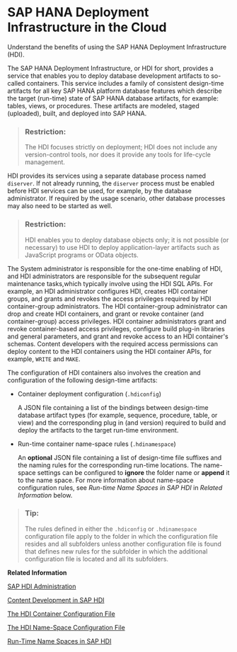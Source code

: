 <!-- loio3ef0ee9da11440e4b01708455b8497a9 -->

# SAP HANA Deployment Infrastructure in the Cloud

Understand the benefits of using the SAP HANA Deployment Infrastructure \(HDI\).

The SAP HANA Deployment Infrastructure, or HDI for short, provides a service that enables you to deploy database development artifacts to so-called containers. This service includes a family of consistent design-time artifacts for all key SAP HANA platform database features which describe the target \(run-time\) state of SAP HANA database artifacts, for example: tables, views, or procedures. These artifacts are modeled, staged \(uploaded\), built, and deployed into SAP HANA.

> ### Restriction:  
> The HDI focuses strictly on deployment; HDI does not include any version-control tools, nor does it provide any tools for life-cycle management.

HDI provides its services using a separate database process named `diserver`. If not already running, the `diserver` process must be enabled before HDI services can be used, for example, by the database administrator. If required by the usage scenario, other database processes may also need to be started as well.

> ### Restriction:  
> HDI enables you to deploy database objects only; it is not possible \(or necessary\) to use HDI to deploy application-layer artifacts such as JavaScript programs or OData objects.

The System administrator is responsible for the one-time enabling of HDI, and HDI administrators are responsible for the subsequent regular maintenance tasks,which typically involve using the HDI SQL APIs. For example, an HDI administrator configures HDI, creates HDI container groups, and grants and revokes the access privileges required by HDI container-group administrators. The HDI container-group administrator can drop and create HDI containers, and grant or revoke container \(and container-group\) access privileges. HDI container administrators grant and revoke container-based access privileges, configure build plug-in libraries and general parameters, and grant and revoke access to an HDI container's schemas. Content developers with the required access permissions can deploy content to the HDI containers using the HDI container APIs, for example, `WRITE` and `MAKE`.

The configuration of HDI containers also involves the creation and configuration of the following design-time artifacts:

-   Container deployment configuration \(`.hdiconfig`\)

    A JSON file containing a list of the bindings between design-time database artifact types \(for example, sequence, procedure, table, or view\) and the corresponding plug in \(and version\) required to build and deploy the artifacts to the target run-time environment.

-   Run-time container name-space rules \(`.hdinamespace`\)

    An **optional** JSON file containing a list of design-time file suffixes and the naming rules for the corresponding run-time locations. The name-space settings can be configured to **ignore** the folder name or **append** it to the name space. For more information about name-space configuration rules, see *Run-time Name Spaces in SAP HDI* in *Related Information* below.


> ### Tip:  
> The rules defined in either the `.hdiconfig` or `.hdinamespace` configuration file apply to the folder in which the configuration file resides and all subfolders unless another configuration file is found that defines new rules for the subfolder in which the additional configuration file is located and all its subfolders.

**Related Information**  


[SAP HDI Administration](10-HDI-Cloud-Administration/sap-hdi-administration-b36b4b6.md "An overview of the scope of the tasks required to maintain the SAP HANA Deployment Infrastructure (HDI).")

[Content Development in SAP HDI](20-HDI-Cloud-Content-Development/content-development-in-sap-hdi-4559e00.md "Develop and deploy database content in the SAP HANA Deployment Infrastructure (HDI).")

[The HDI Container Configuration File](20-HDI-Cloud-Content-Development/the-sap-hdi-container-configuration-file-6400400.md "Bind design-time file types to the corresponding build plug-in required in the SAP HANA Deployment Infrastructure (HDI).")

[The HDI Name-Space Configuration File](20-HDI-Cloud-Content-Development/the-hdi-name-space-configuration-file-6188d22.md "The SAP HANA Deployment Infrastructure (HDI) uses a JSON resource to define naming rules for run-time objects.")

[Run-Time Name Spaces in SAP HDI](20-HDI-Cloud-Content-Development/run-time-name-spaces-in-sap-hdi-a53bf96.md "SAP HDI defines a strict separation between the naming of run-time objects and the organization of design-time files.")

